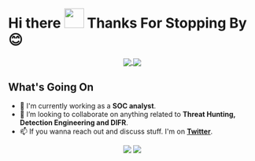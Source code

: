 # Hi there <img src="https://media.giphy.com/media/hvRJCLFzcasrR4ia7z/giphy.gif" width="40px"> Thanks For Stopping By 😊

<p align="center">
<a href="https://github.com/olafhartong/Moofeng">
  <img align="center" src="https://github-readme-stats.vercel.app/api?username=Moofeng&include_all_commits=true&custom_title=Moofeng's+GitHub+Stats&hide=contribs&show_icons=true&line_height=32&count_private=true&title_color=ffffff&text_color=c9cacc&icon_color=53B1A8&bg_color=1a1a1a"/>
</a>

<a href="https://github.com/Moofeng/Moofeng">
  <img align="center" src="https://github-readme-stats.vercel.app/api/top-langs/?username=Moofeng&hide_title=false&exclude_repo=olafhartong.github.io&langs_count=3&layout=default&hide_border=false&bg_color=1a1a1a&text_color=c9cacc&title_color=ffffff"/>
</a>
</p>

## What's Going On

- 🔭 I'm currently working as a **SOC analyst**.
- 👯 I’m looking to collaborate on anything related to **Threat Hunting, Detection Engineering and DIFR**.
- 📫 If you wanna reach out and discuss stuff. I'm on [**Twitter**](https://twitter.com/M0ofeng).

<p align="center">
    <a href="https://twitter.com/M0ofeng"><img src="https://img.shields.io/twitter/follow/M0ofeng?style=for-the-badge&logo=twitter&logoColor=ffffff&labelColor=1a1a1a&color=53B1A8"></a>
    <a href="https://github.com/Moofeng"><img src="https://img.shields.io/github/followers/Moofeng?style=for-the-badge&logo=github&logoColor=ffffff&labelColor=1a1a1a&color=53B1A8"></a>
</p>


